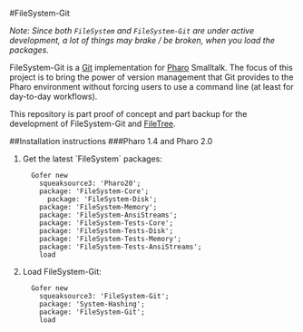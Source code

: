 #FileSystem-Git

*Note: Since both `FileSystem` and `FileSystem-Git` are under active development, a lot of things may brake / be broken, when you load the packages.*

FileSystem-Git is a [Git](http://www.git-scm.com) implementation for [Pharo](http://www.pharo-project.org) Smalltalk. The focus of this project is to bring the power of version management that Git provides to the Pharo environment without forcing users to use a command line (at least for day-to-day workflows).

This repository is part proof of concept and part backup for the development of FileSystem-Git and [FileTree](https://github.com/dalehenrich/filetree).

##Installation instructions
###Pharo 1.4 and Pharo 2.0
<ol>
<li>Get the latest `FileSystem` packages:</li>

```smalltalk
  Gofer new
    squeaksource3: 'Pharo20';
    package: 'FileSystem-Core';
	  package: 'FileSystem-Disk';
  	package: 'FileSystem-Memory';
    package: 'FileSystem-AnsiStreams';
  	package: 'FileSystem-Tests-Core';
  	package: 'FileSystem-Tests-Disk';
  	package: 'FileSystem-Tests-Memory';
  	package: 'FileSystem-Tests-AnsiStreams';
    load
```

<li>Load FileSystem-Git:</li>

```smalltalk
  Gofer new
    squeaksource3: 'FileSystem-Git';
    package: 'System-Hashing';
    package: 'FileSystem-Git';
    load
```
</ul>
